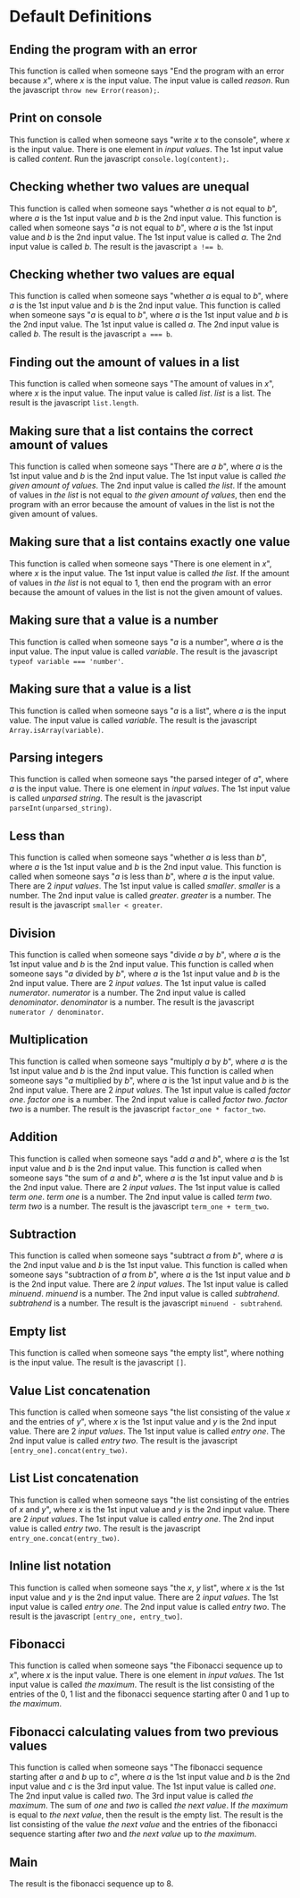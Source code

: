 # Default Definitions
## Ending the program with an error
This function is called when someone says "End the program with an error because *x*", where *x* is the input value.
The input value is called *reason*.
Run the javascript `throw new Error(reason);`.

## Print on console
This function is called when someone says "write *x* to the console", where *x* is the input value.
There is one element in *input values*.
The 1st input value is called *content*.
Run the javascript `console.log(content);`.

## Checking whether two values are unequal
This function is called when someone says "whether *a* is not equal to *b*", where *a* is the 1st input value and *b* is the 2nd input value.
This function is called when someone says "*a* is not equal to *b*", where *a* is the 1st input value and *b* is the 2nd input value.
The 1st input value is called *a*. The 2nd input value is called *b*.
The result is the javascript `a !== b`.

## Checking whether two values are equal
This function is called when someone says "whether *a* is equal to *b*", where *a* is the 1st input value and *b* is the 2nd input value.
This function is called when someone says "*a* is equal to *b*", where *a* is the 1st input value and *b* is the 2nd input value.
The 1st input value is called *a*. The 2nd input value is called *b*.
The result is the javascript `a === b`.

## Finding out the amount of values in a list
This function is called when someone says "The amount of values in *x*", where *x* is the input value.
The input value is called *list*. *list* is a list.
The result is the javascript `list.length`.

## Making sure that a list contains the correct amount of values
This function is called when someone says "There are *a* *b*", where *a* is the 1st input value and *b* is the 2nd input value.
The 1st input value is called *the given amount of values*. The 2nd input value is called *the list*.
If the amount of values in *the list* is not equal to *the given amount of values*, then end the program with an error because the amount of values in the list is not the given amount of values.

## Making sure that a list contains exactly one value
This function is called when someone says "There is one element in *x*", where *x* is the input value.
The 1st input value is called *the list*.
If the amount of values in *the list* is not equal to 1, then end the program with an error because the amount of values in the list is not the given amount of values.

## Making sure that a value is a number
This function is called when someone says "*a* is a number", where *a* is the input value.
The input value is called *variable*.
The result is the javascript `typeof variable === 'number'`.

## Making sure that a value is a list
This function is called when someone says "*a* is a list", where *a* is the input value.
The input value is called *variable*.
The result is the javascript `Array.isArray(variable)`.

## Parsing integers
This function is called when someone says "the parsed integer of *a*", where *a* is the input value.
There is one element in *input values*.
The 1st input value is called *unparsed string*.
The result is the javascript `parseInt(unparsed_string)`.

## Less than
This function is called when someone says "whether *a* is less than *b*", where *a* is the 1st input value and *b* is the 2nd input value.
This function is called when someone says "*a* is less than *b*", where *a* is the input value.
There are 2 *input values*.
The 1st input value is called *smaller*. *smaller* is a number.
The 2nd input value is called *greater*. *greater* is a number.
The result is the javascript `smaller < greater`.

## Division
This function is called when someone says "divide *a* by *b*", where *a* is the 1st input value and *b* is the 2nd input value.
This function is called when someone says "*a* divided by *b*", where *a* is the 1st input value and *b* is the 2nd input value.
There are 2 *input values*.
The 1st input value is called *numerator*. *numerator* is a number.
The 2nd input value is called *denominator*. *denominator* is a number.
The result is the javascript `numerator / denominator`.

## Multiplication
This function is called when someone says "multiply *a* by *b*", where *a* is the 1st input value and *b* is the 2nd input value.
This function is called when someone says "*a* multiplied by *b*", where *a* is the 1st input value and *b* is the 2nd input value.
There are 2 *input values*.
The 1st input value is called *factor one*. *factor one* is a number.
The 2nd input value is called *factor two*. *factor two* is a number.
The result is the javascript `factor_one * factor_two`.

## Addition
This function is called when someone says "add *a* and *b*", where *a* is the 1st input value and *b* is the 2nd input value.
This function is called when someone says "the sum of *a* and *b*", where *a* is the 1st input value and *b* is the 2nd input value.
There are 2 *input values*.
The 1st input value is called *term one*. *term one* is a number.
The 2nd input value is called *term two*. *term two* is a number.
The result is the javascript `term_one + term_two`.

## Subtraction
This function is called when someone says "subtract *a* from *b*", where *a* is the 2nd input value and *b* is the 1st input value.
This function is called when someone says "subtraction of *a* from *b*", where *a* is the 1st input value and *b* is the 2nd input value.
There are 2 *input values*.
The 1st input value is called *minuend*. *minuend* is a number.
The 2nd input value is called *subtrahend*. *subtrahend* is a number.
The result is the javascript `minuend - subtrahend`.

## Empty list
This function is called when someone says "the empty list", where nothing is the input value.
The result is the javascript `[]`.

## Value List concatenation
This function is called when someone says "the list consisting of the value *x* and the entries of *y*", where *x* is the 1st input value and *y* is the 2nd input value.
There are 2 *input values*.
The 1st input value is called *entry one*. The 2nd input value is called *entry two*.
The result is the javascript `[entry_one].concat(entry_two)`.

## List List concatenation
This function is called when someone says "the list consisting of the entries of *x* and *y*", where *x* is the 1st input value and *y* is the 2nd input value.
There are 2 *input values*.
The 1st input value is called *entry one*. The 2nd input value is called *entry two*.
The result is the javascript `entry_one.concat(entry_two)`.

## Inline list notation
This function is called when someone says "the *x*, *y* list", where *x* is the 1st input value and *y* is the 2nd input value.
There are 2 *input values*.
The 1st input value is called *entry one*. The 2nd input value is called *entry two*.
The result is the javascript `[entry_one, entry_two]`.

## Fibonacci
This function is called when someone says "the Fibonacci sequence up to *x*", where *x* is the input value.
There is one element in *input values*.
The 1st input value is called *the maximum*.
The result is the list consisting of the entries of the 0, 1 list and the fibonacci sequence starting after 0 and 1 up to *the maximum*.

## Fibonacci calculating values from two previous values
This function is called when someone says "The fibonacci sequence starting after *a* and *b* up to *c*", where *a* is the 1st input value and *b* is the 2nd input value and *c* is the 3rd input value.
The 1st input value is called *one*. The 2nd input value is called *two*. The 3rd input value is called *the maximum*.
The sum of *one* and *two* is called *the next value*. If *the maximum* is equal to *the next value*, then the result is the empty list.
The result is the list consisting of the value *the next value* and the entries of the fibonacci sequence starting after *two* and *the next value* up to *the maximum*.


## Main
The result is the fibonacci sequence up to 8.
